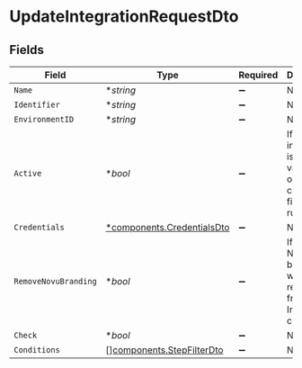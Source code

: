 # UpdateIntegrationRequestDto


## Fields

| Field                                                                         | Type                                                                          | Required                                                                      | Description                                                                   |
| ----------------------------------------------------------------------------- | ----------------------------------------------------------------------------- | ----------------------------------------------------------------------------- | ----------------------------------------------------------------------------- |
| `Name`                                                                        | **string*                                                                     | :heavy_minus_sign:                                                            | N/A                                                                           |
| `Identifier`                                                                  | **string*                                                                     | :heavy_minus_sign:                                                            | N/A                                                                           |
| `EnvironmentID`                                                               | **string*                                                                     | :heavy_minus_sign:                                                            | N/A                                                                           |
| `Active`                                                                      | **bool*                                                                       | :heavy_minus_sign:                                                            | If the integration is active the validation on the credentials field will run |
| `Credentials`                                                                 | [*components.CredentialsDto](../../models/components/credentialsdto.md)       | :heavy_minus_sign:                                                            | N/A                                                                           |
| `RemoveNovuBranding`                                                          | **bool*                                                                       | :heavy_minus_sign:                                                            | If true, the Novu branding will be removed from the Inbox component           |
| `Check`                                                                       | **bool*                                                                       | :heavy_minus_sign:                                                            | N/A                                                                           |
| `Conditions`                                                                  | [][components.StepFilterDto](../../models/components/stepfilterdto.md)        | :heavy_minus_sign:                                                            | N/A                                                                           |